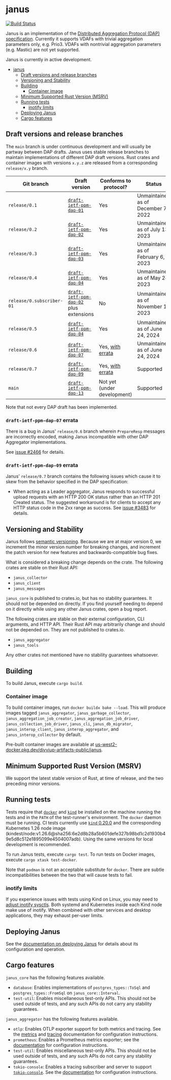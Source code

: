 # janus
[![Build Status]][actions]

[Build Status]: https://github.com/divviup/janus/workflows/ci-build/badge.svg
[actions]: https://github.com/divviup/janus/actions?query=branch%3Amain

Janus is an implementation of the [Distributed Aggregation Protocol (DAP)
specification](https://datatracker.ietf.org/doc/draft-ietf-ppm-dap/). Currently
it supports VDAFs with trivial aggregation parameters only, e.g. Prio3. VDAFs
with nontrivial aggregation parameters (e.g. Mastic) are not yet supported.

Janus is currently in active development.

<!--toc:start-->
- [janus](#janus)
  - [Draft versions and release branches](#draft-versions-and-release-branches)
  - [Versioning and Stability](#versioning-and-stability)
  - [Building](#building)
    - [Container image](#container-image)
  - [Minimum Supported Rust Version (MSRV)](#minimum-supported-rust-version-msrv)
  - [Running tests](#running-tests)
    - [inotify limits](#inotify-limits)
  - [Deploying Janus](#deploying-janus)
  - [Cargo features](#cargo-features)
<!--toc:end-->

## Draft versions and release branches

The `main` branch is under continuous development and will usually be partway
between DAP drafts. Janus uses stable release branches to maintain
implementations of different DAP draft versions. Rust crates and container
images with versions `x.y.z` are released from a corresponding `release/x.y`
branch.

| Git branch | Draft version | Conforms to protocol? | Status |
| ---------- | ------------- | --------------------- | ------ |
| `release/0.1` | [`draft-ietf-ppm-dap-01`][dap-01] | Yes | Unmaintained as of December 7, 2022 |
| `release/0.2` | [`draft-ietf-ppm-dap-02`][dap-02] | Yes | Unmaintained as of July 13, 2023 |
| `release/0.3` | [`draft-ietf-ppm-dap-03`][dap-03] | Yes | Unmaintained as of February 6, 2023 |
| `release/0.4` | [`draft-ietf-ppm-dap-04`][dap-04] | Yes | Unmaintained as of May 24, 2023 |
| `release/0.subscriber-01` | [`draft-ietf-ppm-dap-02`][dap-02] plus extensions | No | Unmaintained as of November 1, 2023 |
| `release/0.5` | [`draft-ietf-ppm-dap-04`][dap-04] | Yes | Unmaintained as of June 24, 2024 |
| `release/0.6` | [`draft-ietf-ppm-dap-07`][dap-07] | Yes, [with errata](#draft-ietf-ppm-dap-07-errata) | Unmaintained as of June 24, 2024 |
| `release/0.7` | [`draft-ietf-ppm-dap-09`][dap-09] | Yes, [with errata](#draft-ietf-ppm-dap-09-errata) | Supported |
| `main` | [`draft-ietf-ppm-dap-13`][dap-13] | Not yet (under development) | Supported |

Note that not every DAP draft has been implemented.

[dap-01]: https://datatracker.ietf.org/doc/draft-ietf-ppm-dap/01/
[dap-02]: https://datatracker.ietf.org/doc/draft-ietf-ppm-dap/02/
[dap-03]: https://datatracker.ietf.org/doc/draft-ietf-ppm-dap/03/
[dap-04]: https://datatracker.ietf.org/doc/draft-ietf-ppm-dap/04/
[dap-07]: https://datatracker.ietf.org/doc/draft-ietf-ppm-dap/07/
[dap-09]: https://datatracker.ietf.org/doc/draft-ietf-ppm-dap/09/
[dap-13]: https://datatracker.ietf.org/doc/draft-ietf-ppm-dap/13/
[dap-gh]: https://github.com/ietf-wg-ppm/draft-ietf-ppm-dap

### `draft-ietf-ppm-dap-07` errata

There is a bug in Janus' `release/0.6` branch wherein `PrepareResp` messages are
incorrectly encoded, making Janus incompatible with other DAP Aggregator
implementations.

See [issue #2466](https://github.com/divviup/janus/issues/2466) for details.

### `draft-ietf-ppm-dap-09` errata

Janus' `release/0.7` branch contains the following issues which cause it to skew
from the behavior specified in the DAP specification:

* When acting as a Leader aggregator, Janus responds to successful upload
  requests with an HTTP 200 OK status rather than an HTTP 201 Created status.
  The suggested workaround is for clients to accept any HTTP status code in the
  2xx range as success. See [issue
  #3483](https://github.com/divviup/janus/issues/3483) for details.

## Versioning and Stability

Janus follows [semantic versioning](https://semver.org/). Because we are at
major version 0, we increment the minor version number for breaking changes, and
increment the patch version for new features and backwards-compatible bug fixes.

What is considered a breaking change depends on the crate. The following crates
are stable on their Rust API:
- `janus_collector`
- `janus_client`
- `janus_messages`

`janus_core` is published to crates.io, but has no stability guarantees. It
should not be depended on directly. If you find yourself needing to depend
on it directly while using any other Janus crates, open a bug report.

The following crates are stable on their external configuration, CLI arguments,
and HTTP API. Their Rust API may arbitrarily change and should not be depended
on. They are not published to crates.io.
- `janus_aggregator`
- `janus_tools`

Any other crates not mentioned have no stability guarantees whatsoever.

## Building

To build Janus, execute `cargo build`.

### Container image

To build container images, run `docker buildx bake --load`. This will produce
images tagged `janus_aggregator`, `janus_garbage_collector`,
`janus_aggregation_job_creator`, `janus_aggregation_job_driver`,
`janus_collection_job_driver`, `janus_cli`, `janus_db_migrator`,
`janus_interop_client`, `janus_interop_aggregator`, and
`janus_interop_collector` by default.

Pre-built container images are available at
[us-west2-docker.pkg.dev/divviup-artifacts-public/janus](https://us-west2-docker.pkg.dev/divviup-artifacts-public/janus).

## Minimum Supported Rust Version (MSRV)

We support the latest stable version of Rust, at time of release, and the two
preceding minor versions.

## Running tests

Tests require that [`docker`](https://www.docker.com) and
[`kind`](https://kind.sigs.k8s.io) be installed on the machine running the tests
and in the `PATH` of the test-runner's environment. The `docker` daemon must be
running. CI tests currently use [`kind` 0.20.0][kind-release] and the
corresponding Kubernetes 1.26 node image
(kindest/node:v1.26.6@sha256:6e2d8b28a5b601defe327b98bd1c2d1930b49e5d8c512e1895099e4504007adb).
Using the same versions for local development is recommended.

To run Janus tests, execute `cargo test`. To run tests on Docker images, execute
`cargo xtask test-docker`.

[kind-release]: https://github.com/kubernetes-sigs/kind/releases/tag/v0.20.0

Note that `podman` is not an acceptable substitute for `docker`. There are
subtle incompatibilities between the two that will cause tests to fail.

### inotify limits

If you experience issues with tests using Kind on Linux, you may need to [adjust
inotify sysctls][inotify]. Both systemd and Kubernetes inside each Kind node
make use of inotify. When combined with other services and desktop applications,
they may exhaust per-user limits.

[inotify]: https://kind.sigs.k8s.io/docs/user/known-issues/#pod-errors-due-to-too-many-open-files

## Deploying Janus

See the [documentation on deploying Janus](docs/DEPLOYING.md) for details about
its configuration and operation.

## Cargo features

`janus_core` has the following features available.

* `database`: Enables implementations of `postgres_types::ToSql` and
  `postgres_types::FromSql` on `janus_core::Interval`.
* `test-util`: Enables miscellaneous test-only APIs. This should not be used
  outside of tests, and any such APIs do not carry any stability guarantees.

`janus_aggregator` has the following features available.

* `otlp`: Enables OTLP exporter support for both metrics and tracing. See the
  [metrics](docs/CONFIGURING_METRICS.md) and
  [tracing](docs/CONFIGURING_TRACING.md) documentation for configuration
  instructions.
* `prometheus`: Enables a Prometheus metrics exporter; see the
  [documentation](docs/CONFIGURING_METRICS.md) for configuration instructions.
* `test-util`: Enables miscellaneous test-only APIs. This should not be used
  outside of tests, and any such APIs do not carry any stability guarantees.
* `tokio-console`: Enables a tracing subscriber and server to support
  [`tokio-console`](https://github.com/tokio-rs/console). See the
  [documentation](docs/CONFIGURING_TOKIO_CONSOLE.md) for configuration
  instructions.
